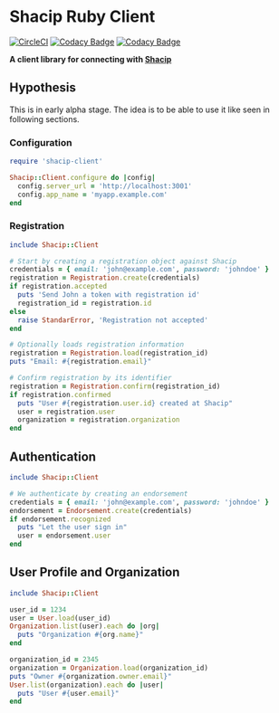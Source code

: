 # Shacip Ruby Client

[![CircleCI](https://circleci.com/gh/rafaelpivato/shacip-ruby.svg?style=svg)](https://circleci.com/gh/rafaelpivato/shacip-ruby) [![Codacy Badge](https://api.codacy.com/project/badge/Grade/3881d92ad5d744e19d1acc756f9ad05f)](https://www.codacy.com/manual/rafaelpivato/shacip-ruby?utm_source=github.com&amp;utm_medium=referral&amp;utm_content=rafaelpivato/shacip-ruby&amp;utm_campaign=Badge_Grade) [![Codacy Badge](https://api.codacy.com/project/badge/Coverage/3881d92ad5d744e19d1acc756f9ad05f)](https://www.codacy.com/manual/rafaelpivato/shacip-ruby?utm_source=github.com&utm_medium=referral&utm_content=rafaelpivato/shacip-ruby&utm_campaign=Badge_Coverage)

**A client library for connecting with [Shacip](https://github.com/rafaelpivato/shacip)**

## Hypothesis

This is in early alpha stage. The idea is to be able to use it like seen in
following sections.

### Configuration

```ruby
require 'shacip-client'

Shacip::Client.configure do |config|
  config.server_url = 'http://localhost:3001'
  config.app_name = 'myapp.example.com'
end
```

### Registration

```ruby
include Shacip::Client

# Start by creating a registration object against Shacip
credentials = { email: 'john@example.com', password: 'johndoe' }
registration = Registration.create(credentials)
if registration.accepted
  puts 'Send John a token with registration id'
  registration_id = registration.id
else
  raise StandarError, 'Registration not accepted'
end

# Optionally loads registration information
registration = Registration.load(registration_id)
puts "Email: #{registration.email}"

# Confirm registration by its identifier
registration = Registration.confirm(registration_id)
if registration.confirmed
  puts "User #{registration.user.id} created at Shacip"
  user = registration.user
  organization = registration.organization
end
```

## Authentication

```ruby
include Shacip::Client

# We authenticate by creating an endorsement
credentials = { email: 'john@example.com', password: 'johndoe' }
endorsement = Endorsement.create(credentials)
if endorsement.recognized
  puts "Let the user sign in"
  user = endorsement.user
end
```

## User Profile and Organization

```ruby
include Shacip::Client

user_id = 1234
user = User.load(user_id)
Organization.list(user).each do |org|
  puts "Organization #{org.name}"
end

organization_id = 2345
organization = Organization.load(organization_id)
puts "Owner #{organization.owner.email}"
User.list(organization).each do |user|
  puts "User #{user.email}"
end
```
